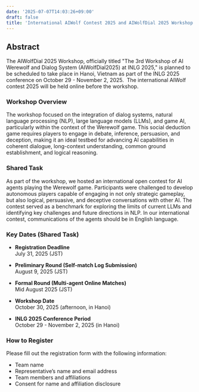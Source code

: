 ```yaml
---
date: '2025-07-07T14:03:26+09:00'
draft: false
title: 'International AIWolf Contest 2025 and AIWolfDial 2025 Workshop at INLG 2025'
---
```


## Abstract

​The AIWolfDial 2025 Workshop, officially titled "The 3rd Workshop of AI Werewolf and Dialog System (AIWolfDial2025) at INLG 2025," is planned to be scheduled to take place in Hanoi, Vietnam as part of the INLG 2025 conference on October 29 - November 2, 2025. ​
The international AIWolf contest 2025 will be held online before the workshop.

### Workshop Overview

The workshop focused on the integration of dialog systems, natural language processing (NLP), large language models (LLMs), and game AI, particularly within the context of the Werewolf game. This social deduction game requires players to engage in debate, inference, persuasion, and deception, making it an ideal testbed for advancing AI capabilities in coherent dialogue, long-context understanding, common ground establishment, and logical reasoning.

### Shared Task

As part of the workshop, we hosted an international open contest for AI agents playing the Werewolf game. Participants were challenged to develop autonomous players capable of engaging in not only strategic gameplay, but also logical, persuasive, and deceptive conversations with other AI. The contest served as a benchmark for exploring the limits of current LLMs and identifying key challenges and future directions in NLP.
In our international contest, communications of the agents should be in English language.

### Key Dates (Shared Task)

- **Registration Deadline** \
  July 31, 2025 (JST)

- **Preliminary Round (Self-match Log Submission)** \
  August 9, 2025 (JST)

- **Formal Round (Multi-agent Online Matches)** \
  Mid August 2025 (JST)

- **Workshop Date** \
  October 30, 2025 (afternoon, in Hanoi)

- **INLG 2025 Conference Period** \
  October 29 - November 2, 2025 (in Hanoi)

### How to Register

Please fill out the registration form with the following information:

- Team name
- Representative’s name and email address
- Team members and affiliations
- Consent for name and affiliation disclosure
